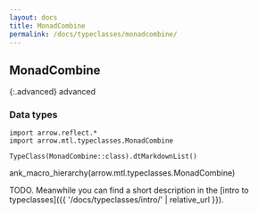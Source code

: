 ```yaml
---
layout: docs
title: MonadCombine
permalink: /docs/typeclasses/monadcombine/
---
```


## MonadCombine

{:.advanced}
advanced

### Data types

```kotlin:ank:replace
import arrow.reflect.*
import arrow.mtl.typeclasses.MonadCombine

TypeClass(MonadCombine::class).dtMarkdownList()
```

ank_macro_hierarchy(arrow.mtl.typeclasses.MonadCombine)

TODO. Meanwhile you can find a short description in the [intro to typeclasses]({{ '/docs/typeclasses/intro/' | relative_url }}).
